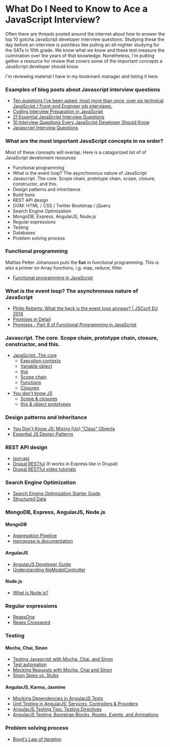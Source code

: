 # What Do I Need to Know to Ace a JavaScript Interview?

Often there are threads posted around the internet about how to answer the top 10 gotcha JavaScript developer interview questions. Studying these the day before an interview is pointless like pulling an all-nighter studying for the SATs in 10th grade. We know what we know and these test measure the culmination over the years of that knowledge. Nonetheless, I'm putting gether a resource for review that covers some of the important concepts a JavaScript developer should know.

I'm reviewing material I have in my bookmark manager and listing it here.

### Examples of blog posts about Javascript interview questions
+ [Ten questions I’ve been asked, most more than once, over six technical JavaScript / Front-end Engineer job interviews.](https://www.reddit.com/r/javascript/comments/3rb88w/ten_questions_ive_been_asked_most_more_than_once)
+ [Coding Interview Preparation in JavaScript](https://news.ycombinator.com/item?id=11204128)
+ [21 Essential JavaScript Interview Questions](https://www.codementor.io/javascript/tutorial/21-essential-javascript-tech-interview-practice-questions-answers)
+ [10 Interview Questions Every JavaScript Developer Should Know](https://medium.com/javascript-scene/10-interview-questions-every-javascript-developer-should-know-6fa6bdf5ad95#.1eaqwtkhc)
+ [Javascript Interview Questions](http://www.tutorialspoint.com/javascript/javascript_interview_questions.htm)

### What are the most important JavaScript concepts in no order?
Most of these concepts will overlap. Here is a catagorized list of of JavaScript develoment resources

+ Functional programming
+ What is the event loop? The asynchronous nature of JavaScript
+ Javascript. The core. Scope chain, prototype chain, scope, closure, constructor, and this.
+ Design patterns and inheritance
+ Build tools
+ REST API design
+ DOM: HTML / CSS / Twitter Bootstrap / jQuery
+ Search Engine Optimization
+ MongoDB, Express, AngularJS, Node.js
+ Regular expressions
+ Testing
+ Databases
+ Problem solving process

### Functional programming
Mattias Petter Johansson puts the **fun** in functional programming. This is also a primer on Array functions, i.g. map, reduce, filter.
+ [Functional programming in JavaScript](https://www.youtube.com/watch?v=BMUiFMZr7vk&list=PL0zVEGEvSaeEd9hlmCXrk5yUyqUag-n84)

### What is the event loop? The asynchronous nature of JavaScript
+ [Philip Roberts: What the heck is the event loop anyway? | JSConf EU 2014](https://www.youtube.com/watch?v=8aGhZQkoFbQ)
+ [Promises in Detail](http://dailyjs.com/2014/02/20/promises-in-detail/)
+ [Promises - Part 8 of Functional Programming in JavaScript](https://www.youtube.com/watch?v=2d7s3spWAzo)

### Javascript. The core. Scope chain, prototype chain, closure, constructor, and this.
+ [JavaScript. The core](http://dmitrysoshnikov.com/ecmascript/javascript-the-core/)
    + [Execution contexts](http://dmitrysoshnikov.com/ecmascript/chapter-1-execution-contexts/)
    + [Variable object](http://dmitrysoshnikov.com/ecmascript/chapter-2-variable-object/)
    + [this](http://dmitrysoshnikov.com/ecmascript/chapter-3-this/)
    + [Scope chain](http://dmitrysoshnikov.com/ecmascript/chapter-4-scope-chain/)
    + [Functions](http://dmitrysoshnikov.com/ecmascript/chapter-5-functions/)
    + [Closures](http://dmitrysoshnikov.com/ecmascript/chapter-6-closures/)
+ [You don't know JS](https://github.com/getify/You-Dont-Know-JS)
    + [Scope & closures](https://github.com/getify/You-Dont-Know-JS/tree/master/scope%20%26%20closures)
    + [this & object prototypes](https://github.com/getify/You-Dont-Know-JS/tree/master/this%20%26%20object%20prototypes)

### Design patterns and inheritance
+ [You Don't Know JS: Mixing (Up) "Class" Objects](https://github.com/getify/You-Dont-Know-JS/blob/master/this%20&%20object%20prototypes/ch4.md)
+ [Essential JS Design Patterns](https://addyosmani.com/resources/essentialjsdesignpatterns/book/)

### REST API design
+ [json:api](http://jsonapi.org/)
+ [Drupal RESTful](https://github.com/RESTful-Drupal/restful) (It works in Express like in Drupal)
+ [Drupal RESTful video tutorials](https://www.youtube.com/playlist?list=PLZOQ_ZMpYrZv8_c7jd_CkO_93-DnyVFY5)

### Search Engine Optimization
+ [Search Engine Optimization Starter Guide](http://static.googleusercontent.com/media/www.google.com/en//webmasters/docs/search-engine-optimization-starter-guide.pdf)
+ [Structured Data](https://developers.google.com/structured-data/)

### MongoDB, Express, AngularJS, Node.js

#### MongoDB
+ [Aggregation Pipeline](https://docs.mongodb.org/manual/core/aggregation-pipeline/)
+ [mongoose.js documentation](http://mongoosejs.com/docs/guide.html)

#### AngularJS
+ [AngularJS Developer Guide](https://docs.angularjs.org/guide)
+ [Understanding NgModelController](http://radify.io/blog/understanding-ngmodelcontroller-by-example-part-1/)

#### Node.js
+ [What is Node.js?](http://stackoverflow.com/a/6782438/494664)

### Regular expressions
+ [RegexOne](http://regexone.com/)
+ [Regex Crossword](https://regexcrossword.com/)

### Testing

#### Mocha, Chai, Sinon
+ [Testing Javascript with Mocha, Chai, and Sinon](http://www.maori.geek.nz/introduction_to_testing_node_js_with_mocha_chai_and_sinon/)
+ [Test automation](http://www.zsoltnagy.eu/category/test-automation/)
+ [Mocking Requests with Mocha, Chai and Sinon](http://robdodson.me/mocking-requests-with-mocha-chai-and-sinon/)
+ [Sinon Spies vs. Stubs](http://jaketrent.com/post/sinon-spies-vs-stubs/)

#### AngularJS, Karma, Jasmine
+ [Mocking Dependencies in AngularJS Tests](http://www.sitepoint.com/mocking-dependencies-angularjs-tests/)
+ [Unit Testing in AngularJS: Services, Controllers & Providers](http://www.sitepoint.com/unit-testing-angularjs-services-controllers-providers/)
+ [AngularJS Testing Tips: Testing Directives](http://www.sitepoint.com/angular-testing-tips-testing-directives/)
+ [AngularJS Testing: Bootstrap Blocks, Routes, Events, and Animations](http://www.sitepoint.com/angularjs-testing-tips-bootstrap-blocks-routes-events-animations/)

### Problem solving process
+ [Boyd's Law of Iteration](http://blog.codinghorror.com/boyds-law-of-iteration/)

